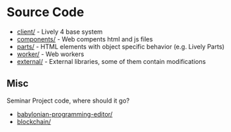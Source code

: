 # Source Code


- [client/](client/) - Lively 4 base system
- [components/](components/) - Web compents html and js files
- [parts/](parts/) - HTML elements with object specific behavior (e.g. Lively Parts)
- [worker/](worker/) - Web workers
- [external/](external/) - External libraries, some of them contain modifications


## Misc

Seminar Project code, where should it go?

- [babylonian-programming-editor/](babylonian-programming-editor/)
- [blockchain/](blockchain/)


